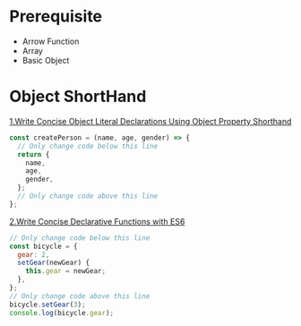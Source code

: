 # Prerequisite

- Arrow Function
- Array
- Basic Object

# Object ShortHand

[1.Write Concise Object Literal Declarations Using Object Property Shorthand](https://www.freecodecamp.org/learn/javascript-algorithms-and-data-structures/es6/write-concise-object-literal-declarations-using-object-property-shorthand)

```js
const createPerson = (name, age, gender) => {
  // Only change code below this line
  return {
    name,
    age,
    gender,
  };
  // Only change code above this line
};
```

[2.Write Concise Declarative Functions with ES6](https://www.freecodecamp.org/learn/javascript-algorithms-and-data-structures/es6/write-concise-declarative-functions-with-es6)

```js
// Only change code below this line
const bicycle = {
  gear: 2,
  setGear(newGear) {
    this.gear = newGear;
  },
};
// Only change code above this line
bicycle.setGear(3);
console.log(bicycle.gear);
```
